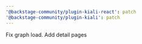 ```yaml
---
'@backstage-community/plugin-kiali-react': patch
'@backstage-community/plugin-kiali': patch
---
```


Fix graph load. Add detail pages

